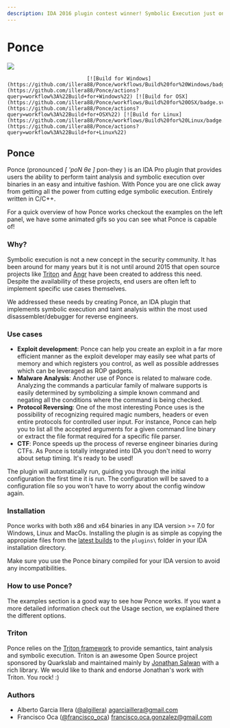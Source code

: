 ```yaml
---
description: IDA 2016 plugin contest winner! Symbolic Execution just one-click away!
---
```


# Ponce

![](https://cloud.githubusercontent.com/assets/5193128/18534105/f27da220-7a9c-11e6-8d2e-a940d94b404b.png)

                              [![Build for Windows](https://github.com/illera88/Ponce/workflows/Build%20for%20Windows/badge.svg)](https://github.com/illera88/Ponce/actions?query=workflow%3A%22Build+for+Windows%22) [![Build for OSX](https://github.com/illera88/Ponce/workflows/Build%20for%20OSX/badge.svg)](https://github.com/illera88/Ponce/actions?query=workflow%3A%22Build+for+OSX%22) [![Build for Linux](https://github.com/illera88/Ponce/workflows/Build%20for%20Linux/badge.svg)](https://github.com/illera88/Ponce/actions?query=workflow%3A%22Build+for+Linux%22)

## Ponce

Ponce \(pronounced _\[ 'poN θe \]_ pon-they \) is an IDA Pro plugin that provides users the ability to perform taint analysis and symbolic execution over binaries in an easy and intuitive fashion. With Ponce you are one click away from getting all the power from cutting edge symbolic execution. Entirely written in C/C++.

For a quick overview of how Ponce works checkout the examples on the left panel, we have some animated gifs so you can see what Ponce is capable of!

### Why?

Symbolic execution is not a new concept in the security community. It has been around for many years but it is not until around 2015 that open source projects like [Triton](https://github.com/JonathanSalwan/Triton) and [Angr](http://angr.io/) have been created to address this need. Despite the availability of these projects, end users are often left to implement specific use cases themselves.

We addressed these needs by creating Ponce, an IDA plugin that implements symbolic execution and taint analysis within the most used disassembler/debugger for reverse engineers.

### Use cases

* **Exploit development**: Ponce can help you create an exploit in a far more efficient manner as the exploit developer may easily see what parts of memory and which registers you control, as well as possible addresses which can be leveraged as ROP gadgets.
* **Malware Analysis**: Another use of Ponce is related to malware code. Analyzing the commands a particular family of malware supports is easily determined by symbolizing a simple known command and negating all the conditions where the command is being checked. 
* **Protocol Reversing**: One of the most interesting Ponce uses is the possibility of recognizing required magic numbers, headers or even entire protocols for controlled user input. For instance, Ponce can help you to list all the accepted arguments for a given command line binary or extract the file format required for a specific file parser.
* **CTF**: Ponce speeds up the process of reverse engineer binaries during CTFs. As Ponce is totally integrated into IDA you don't need to worry about setup timing. It's ready to be used!

The plugin will automatically run, guiding you through the initial configuration the first time it is run. The configuration will be saved to a configuration file so you won't have to worry about the config window again.

### Installation

Ponce works with both x86 and x64 binaries in any IDA version &gt;= 7.0 for Windows, Linux and MacOs. Installing the plugin is as simple as copying the appropiate files from the [latest builds](https://github.com/illera88/Ponce/tree/master/latest_builds) to the `plugins\` folder in your IDA installation directory.

Make sure you use the Ponce binary compiled for your IDA version to avoid any incompatibilities.

### How to use Ponce?

The examples section is a good way to see how Ponce works. If you want a more detailed information check out the Usage section, we explained there the different options.

### Triton

Ponce relies on the [Triton framework](https://github.com/JonathanSalwan/Triton) to provide semantics, taint analysis and symbolic execution. Triton is an awesome Open Source project sponsored by Quarkslab and maintained mainly by [Jonathan Salwan](http://shell-storm.org/) with a rich library. We would like to thank and endorse Jonathan's work with Triton. You rock! :)

### Authors

* Alberto Garcia Illera ([@algillera](https://twitter.com/algillera)) agarciaillera@gmail.com
* Francisco Oca ([@francisco\_oca](https://twitter.com/francisco_oca)) francisco.oca.gonzalez@gmail.com